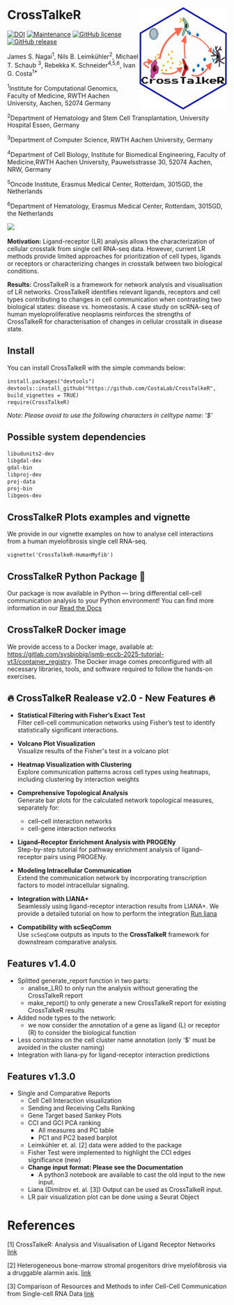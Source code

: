 # CrossTalkeR <img src="man/figures/logo.png" align="right" width="200" />

[![DOI](https://zenodo.org/badge/DOI/10.5281/zenodo.4740646.svg)](https://doi.org/10.5281/zenodo.4740646)
[![Maintenance](https://img.shields.io/badge/Maintained%3F-yes-green.svg)](https://GitHub.com/CostaLab/CrossTalkeR.js/graphs/commit-activity)
[![GitHub license](https://img.shields.io/github/license/CostaLab/CrossTalkeR.svg)](https://github.com/CostaLab/CrossTalkeR.js/blob/master/LICENSE)
[![GitHub release](https://img.shields.io/github/release/CostaLab/CrossTalkeR.svg)](https://GitHub.com/CostaLab/CrossTalkeR.js/releases/)



James S. Nagai<sup>1</sup>,
Nils B. Leimkühler<sup>2</sup>,
Michael T. Schaub <sup>3</sup>,
Rebekka K. Schneider<sup>4,5,6</sup>,
Ivan G. Costa<sup>1*</sup>

<sup>1</sup>Institute for Computational Genomics, Faculty of Medicine, RWTH Aachen University, Aachen, 52074 Germany

<sup>2</sup>Department of Hematology and Stem Cell Transplantation, University Hospital Essen, Germany

<sup>3</sup>Department of Computer Science, RWTH Aachen University, Germany

<sup>4</sup>Department of Cell Biology, Institute for Biomedical Engineering, Faculty of Medicine,RWTH Aachen University, Pauwelsstrasse 30, 52074 Aachen, NRW, Germany

<sup>5</sup>Oncode Institute, Erasmus Medical Center, Rotterdam, 3015GD, the Netherlands

<sup>6</sup>Department of Hematology, Erasmus Medical Center, Rotterdam, 3015GD, the Netherlands

![](man/figures/CrossTalkeR_only_A.png)



**Motivation:** Ligand-receptor (LR) analysis allows the characterization of cellular crosstalk from single cell RNA-seq data. However, current LR methods provide limited approaches for prioritization of cell types, ligands or receptors or characterizing changes in crosstalk between two biological conditions.

**Results:** CrossTalkeR is a framework for network analysis and visualisation of LR networks. CrossTalkeR identifies relevant ligands, receptors and cell types contributing to changes in cell communication when contrasting two biological states: disease vs. homeostasis. A case study on scRNA-seq of human myeloproliferative neoplasms reinforces the strengths of CrossTalkeR for characterisation of changes in cellular crosstalk in disease state.

## Install

You can install CrossTalkeR with the simple commands below:


```
install.packages("devtools")
devtools::install_github("https://github.com/CostaLab/CrossTalkeR", build_vignettes = TRUE)
require(CrossTalkeR)
```

*Note: Please avoid to use the following characters in celltype name: '$'*

## Possible system dependencies

```
libudunits2-dev
libgdal-dev
gdal-bin
libproj-dev
proj-data
proj-bin
libgeos-dev
```

## CrossTalkeR Plots examples and vignette

We provide in our vignette examples on how to analyse cell interactions from a human myelofibrosis single cell RNA-seq.

```
vignette('CrossTalkeR-HumanMyfib')
```

## CrossTalkeR Python Package 🐍

Our package is now available in Python — bring differential cell-cell communication analysis to your Python environment! You can find more information in our [Read the Docs](https://pycrosstalker.readthedocs.io/en/stable/index.html)

## CrossTalkeR Docker image

We provide access to a Docker image, available at: https://gitlab.com/sysbiobig/ismb-eccb-2025-tutorial-vt3/container_registry.
The Docker image comes preconfigured with all necessary libraries, tools, and software required to follow the hands-on exercises.

## 🔥 CrossTalkeR Realease v2.0 - New Features 🔥

- **Statistical Filtering with Fisher’s Exact Test**  
  Filter cell-cell communication networks using Fisher’s test to identify statistically significant interactions.

- **Volcano Plot Visualization**  
  Visualize results of the Fisher's test in a volcano plot

- **Heatmap Visualization with Clustering**  
  Explore communication patterns across cell types using heatmaps, including clustering by interaction weights

- **Comprehensive Topological Analysis**  
  Generate bar plots for the calculated network topological measures, separately for:
  - cell–cell interaction networks  
  - cell-gene interaction networks

- **Ligand–Receptor Enrichment Analysis with PROGENy**  
  Step-by-step tutorial for pathway enrichment analysis of ligand–receptor pairs using PROGENy.

- **Modeling Intracellular Communication**  
  Extend the communication network by incorporating transcription factors to model intracellular signaling.

- **Integration with LIANA+**  
  Seamlessly using ligand-receptor interaction results from LIANA+. We provide a detailed tutorial on how to perform the integration [Run liana](https://github.com/CostaLab/CrossTalkeR/blob/master/vignettes/run_liana.rmd)

- **Compatibility with scSeqComm**  
  Use `scSeqComm` outputs as inputs to the **CrossTalkeR** framework for downstream comparative analysis.

## Features v1.4.0

- Splitted generate_report function in two parts:
  - analise_LR() to only run the analysis without generating the CrossTalkeR report
  - make_report() to only generate a new CrossTalkeR report for existing CrossTalkeR results
- Added node types to the network:
  - we now consider the annotation of a gene as ligand (L) or receptor (R) to consider the biological function 
- Less constrains on the cell cluster name annotation (only '$' must be avoided in the cluster naming)
- Integration with liana-py for ligand-receptor interaction predictions
  

## Features v1.3.0

- Single and Comparative Reports
   - Cell Cell Interaction visualization
   - Sending and Receiving Cells Ranking
   - Gene Target based Sankey Plots
   - CCI and GCI PCA ranking
      - All measures and PC table
      - PC1 and PC2 based barplot
   - Leimkühler et. al. [2] data were added to the package
   - Fisher Test were implemented to highlight the CCI edges significance (new) 
   - **Change input format: Please see the Documentation** 
      - A python3 notebook are available to cast the old input to the new input.
   - Liana (Dimitrov et. al. [3]) Output can be used as CrossTalkeR input.
   - LR pair visualization plot can be done using a Seurat Object 
   

# References

[1] CrossTalkeR: Analysis and Visualisation of Ligand Receptor Networks [link](https://doi.org/10.1093/bioinformatics/btab370)

[2] Heterogeneous bone-marrow stromal progenitors drive myelofibrosis via a druggable alarmin axis. [link](https://www.cell.com/cell-stem-cell/fulltext/S1934-5909(20)30542-7#secsectitle0115)

[3] Comparison of Resources and Methods to infer Cell-Cell Communication from Single-cell RNA Data [link](https://www.biorxiv.org/content/10.1101/2021.05.21.445160v1.full)

